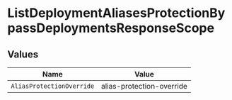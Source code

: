 # ListDeploymentAliasesProtectionBypassDeploymentsResponseScope


## Values

| Name                      | Value                     |
| ------------------------- | ------------------------- |
| `AliasProtectionOverride` | alias-protection-override |